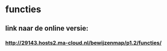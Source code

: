 # functies
## link naar de online versie: 
### http://29143.hosts2.ma-cloud.nl/bewijzenmap/p1.2/functies/
